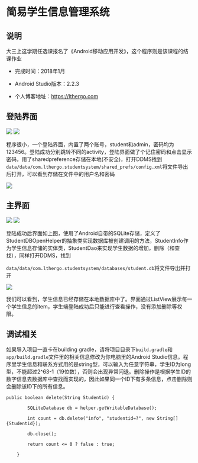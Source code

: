 # 简易学生信息管理系统

## 说明

大三上这学期任选课报名了《Android移动应用开发》，这个程序则是该课程的结课作业

+ 完成时间：2018年1月

+ Android Studio版本：2.2.3

+ 个人博客地址：https://lthergo.com



## 登陆界面

![](readme.res/login.png)  ![](readme.res/login2.png)

程序很小，一个登陆界面，内置了两个账号，student和admin，密码均为123456。登陆成功分别跳转不同的activity，登陆界面做了个记住密码和点击显示密码，用了sharedpreference存储在本地(不安全)，打开DDMS找到		   `data/data/com.lthergo.studentsystem/shared_prefs/config.xml`将文件导出后打开，可以看到存储在文件中的用户名和密码

![](readme.res/ddms.png)



## 主界面

![](readme.res/main.png)  ![](readme.res/main2.png)

登陆成功后界面如上图，使用了Android自带的SQLite存储，定义了StudentDBOpenHelper的抽象类实现数据库被创建调用的方法，StudentInfo作为学生信息存储的实体类，StudentDao来实现学生数据的增加，删除（和查找），同样打开DDMS，找到

`data/data/com.lthergo.studentsystem/databases/student.db`将文件导出并打开

![](readme.res/data.png)

我们可以看到，学生信息已经存储在本地数据库中了。界面通过ListView展示每一个学生信息的item，学生端登陆成功后只能进行查看操作，没有添加删除等权限。



## 调试相关

如果导入项目一直卡在building gradle，请将项目目录下`build.gradle`和`app/build.gradle`文件里的相关信息修改为你电脑里的Android Studio信息。程序里学生信息和联系方式用的是string型，可以输入为任意字符串，学生ID为long型，不能超过2^63-1（19位数），否则会出现异常闪退。删除操作是根据学生ID的数字信息去数据库中查找而实现的，因此如果同一个ID下有多条信息，点击删除则会删除该ID下的所有信息。

```
public boolean delete(String Studentid) {

        SQLiteDatabase db = helper.getWritableDatabase();

        int count = db.delete("info", "studentid=?", new String[]{Studentid});

        db.close();

        return count <= 0 ? false : true;

    }
```
